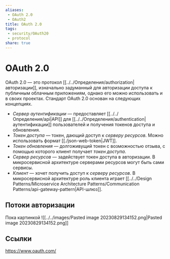 ```yaml
---
aliases:
 - OAuth 2.0
 - OAuth2
title: OAuth 2.0
tags:
 - security/OAuth20
 - protocol
share: true
---
```

# OAuth 2.0
OAuth 2.0 — это протокол [[../../Определения/authorization|авторизации]], изначально задуманный для авторизации доступа к публичным облачным приложениям, однако его можно использовать и в своих проектах.
Стандарт OAuth 2.0 основан на следующих концепциях.
 - *Сервер аутентификации* — предоставляет [[../../Определения/api|API]] для [[../../Определения/authentication|аутентификации]] пользователей и получения токенов доступа и обновления.
 - *Токен доступа* — токен, дающий доступ к *серверу ресурсов*. Можно использовать формат [[./json-web-token|JWT]].
 - *Токен обновления* — долгоживущий токен с возможностью отзыва, с помощью которого клиент получает *токен доступа*.
 - *Сервер ресурсов* — задействует токен доступа в авторизации. В микросервисной архитектуре серверами ресурсов могут быть сами сервисы.
 - *Клиент* — хочет получить доступ к *серверу ресурсов*. В микросервисной архитектуре роль клиента играет [[../../Design Patterns/Microservice Architecture Patterns/Communication Patterns/api-gateway-pattern|API-шлюз]].

## Потоки авторизации
Пока картинкой
![[../../images/Pasted image 20230829134152.png|Pasted image 20230829134152.png]]
## Ссылки
https://www.oauth.com/

